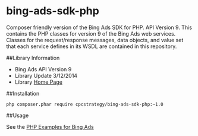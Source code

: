 bing-ads-sdk-php
================

Composer friendly version of the Bing Ads SDK for PHP. API Version 9. 
This contains the PHP classes for version 9 of the Bing Ads web services. Classes for the request/response messages, data objects, and value set that each service defines in its WSDL are contained in this repository.

##Library Information

 - Bing Ads API Version 9
 - Library Update  3/12/2014
 - Library [Home Page](http://code.msdn.microsoft.com/PHP-Production-Classes-for-121d0015)

##Installation
```shell
php composer.phar require cpcstrategy/bing-ads-sdk-php:~1.0
```

##Usage

See the [PHP Examples for Bing Ads](http://msdn.microsoft.com/en-US/library/jj966370.aspx) 


